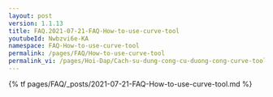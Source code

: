 ```yaml
---
layout: post
version: 1.1.13
title: FAQ.2021-07-21-FAQ-How-to-use-curve-tool
youtubeId: Nwbzvi6e-KA
namespace: FAQ-How-to-use-curve-tool
permalink: /pages/FAQ/How-to-use-curve-tool
permalink_vi: /pages/Hoi-Dap/Cach-su-dung-cong-cu-duong-cong-curve-tool
---
```

{% tf pages/FAQ/_posts/2021-07-21-FAQ-How-to-use-curve-tool.md %}
